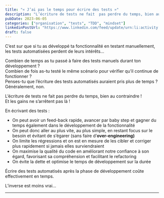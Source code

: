 ```yaml
---
title: "« J’ai pas le temps pour écrire des tests »"
description: "L’écriture de tests ne fait  pas perdre du temps, bien au contraindre !"
pubDate: 2023-06-05
categories: ["organisation", "tests", "TDD", "mindset"]
linkedinPostUrl: "https://www.linkedin.com/feed/update/urn:li:activity:7071362108411494400/"
draft: false
---
```

C’est sur que si tu as développé ta fonctionnalité en testant manuellement, les tests automatisées perdent de leurs intérêts…

Combien de temps as tu passé à faire des tests manuels durant ton développement ?  
Combien de fois as-tu testé le même scénario pour vérifier qu’il continue de fonctionner ?  
Penses-tu que l’écriture des tests automatisés auraient pris plus de temps ?  
Généralement, non.

L’écriture de tests ne fait  pas perdre du temps, bien au contraindre !  
Et les gains ne s’arrêtent pas là !

En écrivant des tests :
- On peut avoir un feed-back rapide, avancer par baby step et gagner du temps également dans le développement de la fonctionnalité
- On peut donc aller au plus vite, au plus simple, en restant focus sur le besoin et évitant de s’égarer (sans faire d’**over-engineering)**
- On limite les régressions et on est en mesure de les cibler et corriger plus rapidement si jamais elles surviendraient
- On maximise la qualité du code en améliorant notre confiance à son égard, favorisant sa compréhension et facilitant le refactoring
- On évite la dette et optimise le temps de développement sur la durée

Écrire des tests automatisés après la phase de développement coûte effectivement en temps.

L’inverse est moins vrai…

---